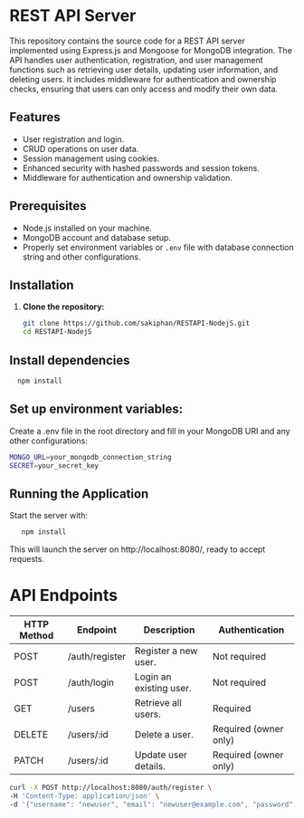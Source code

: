 # REST API Server

This repository contains the source code for a REST API server implemented using Express.js and Mongoose for MongoDB integration. The API handles user authentication, registration, and user management functions such as retrieving user details, updating user information, and deleting users. It includes middleware for authentication and ownership checks, ensuring that users can only access and modify their own data.

## Features

- User registration and login.
- CRUD operations on user data.
- Session management using cookies.
- Enhanced security with hashed passwords and session tokens.
- Middleware for authentication and ownership validation.

## Prerequisites

- Node.js installed on your machine.
- MongoDB account and database setup.
- Properly set environment variables or `.env` file with database connection string and other configurations.

## Installation

1. **Clone the repository:**
   ```bash
   git clone https://github.com/sakiphan/RESTAPI-NodejS.git
   cd RESTAPI-NodejS
## Install dependencies
 ```bash
   npm install
   ```
## Set up environment variables:
Create a .env file in the root directory and fill in your MongoDB URI and any other configurations:
```bash
MONGO_URL=your_mongodb_connection_string
SECRET=your_secret_key
```
## Running the Application
Start the server with:

```bash
   npm install
   ```
This will launch the server on http://localhost:8080/, ready to accept requests.

# API Endpoints

| HTTP Method | Endpoint           | Description                            | Authentication           |
|-------------|--------------------|----------------------------------------|--------------------------|
| POST        | /auth/register     | Register a new user.                   | Not required             |
| POST        | /auth/login        | Login an existing user.                | Not required             |
| GET         | /users             | Retrieve all users.                    | Required                 |
| DELETE      | /users/:id         | Delete a user.                         | Required (owner only)    |
| PATCH       | /users/:id         | Update user details.                   | Required (owner only)    |




```bash
curl -X POST http://localhost:8080/auth/register \
-H 'Content-Type: application/json' \
-d '{"username": "newuser", "email": "newuser@example.com", "password": "yourpassword"}'
```